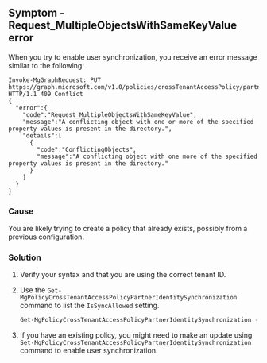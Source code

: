 ## Symptom - Request_MultipleObjectsWithSameKeyValue error

When you try to enable user synchronization, you receive an error message similar to the following:

```
Invoke-MgGraphRequest: PUT
https://graph.microsoft.com/v1.0/policies/crossTenantAccessPolicy/partners/<SourceTenantId>/identitySynchronization
HTTP/1.1 409 Conflict
{
  "error":{
    "code":"Request_MultipleObjectsWithSameKeyValue",
    "message":"A conflicting object with one or more of the specified property values is present in the directory.",
    "details":[
      {
        "code":"ConflictingObjects",
        "message":"A conflicting object with one more of the specified property values is present in the directory."
      }
    ]
  }
}
```

### Cause

You are likely trying to create a policy that already exists, possibly from a previous configuration.

### Solution

1. Verify your syntax and that you are using the correct tenant ID.

2. Use the `Get-MgPolicyCrossTenantAccessPolicyPartnerIdentitySynchronization` command to list the `IsSyncAllowed` setting.

    ```PowerShell
    Get-MgPolicyCrossTenantAccessPolicyPartnerIdentitySynchronization -CrossTenantAccessPolicyConfigurationPartnerTenantId $SourceTenantId.UserSyncInbound
    ```

3. If you have an existing policy, you might need to make an update using `Set-MgPolicyCrossTenantAccessPolicyPartnerIdentitySynchronization` command to enable user synchronization.